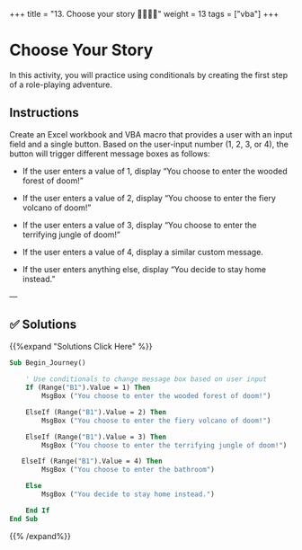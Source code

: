 +++
title = "13. Choose your story  👩‍🎓👨‍🎓"
weight = 13
tags = ["vba"] 
+++

# Choose Your Story

In this activity, you will practice using conditionals by creating the first step of a role-playing adventure.

## Instructions

Create an Excel workbook and VBA macro that provides a user with an input field and a single button. Based on the user-input number (1, 2, 3, or 4), the button will trigger different message boxes as follows:

* If the user enters a value of 1, display “You choose to enter the wooded forest of doom!”

* If the user enters a value of 2, display “You choose to enter the fiery volcano of doom!”

* If the user enters a value of 3, display “You choose to enter the terrifying jungle of doom!”

*  If the user enters a value of 4, display a similar custom message.

* If the user enters anything else, display “You decide to stay home instead.”

—

## ✅ Solutions
{{%expand "Solutions Click Here" %}}
```vb
Sub Begin_Journey()
    
    ' Use conditionals to change message box based on user input
    If (Range("B1").Value = 1) Then
        MsgBox ("You choose to enter the wooded forest of doom!")

    ElseIf (Range("B1").Value = 2) Then
        MsgBox ("You choose to enter the fiery volcano of doom!")

    ElseIf (Range("B1").Value = 3) Then
        MsgBox ("You choose to enter the terrifying jungle of doom!")

   ElseIf (Range("B1").Value = 4) Then
        MsgBox ("You choose to enter the bathroom")

    Else
        MsgBox ("You decide to stay home instead.")

    End If
End Sub


```
{{% /expand%}}